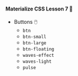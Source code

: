 #### Materialize CSS Lesson 7 :art:

- Buttons :computer_mouse:
  - `btn`
  - `btn-small`
  - `btn-large`
  - `btn-floating`
  - `waves-effect`
  - `waves-light`
  - `pulse`